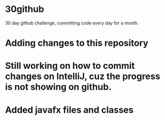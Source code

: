 # 30github
30 day github challenge, committing code every day for a month. 
# Adding changes to this repository
# Still working on how to commit changes on IntelliJ, cuz the progress is not showing on github.

# Added javafx files and classes

